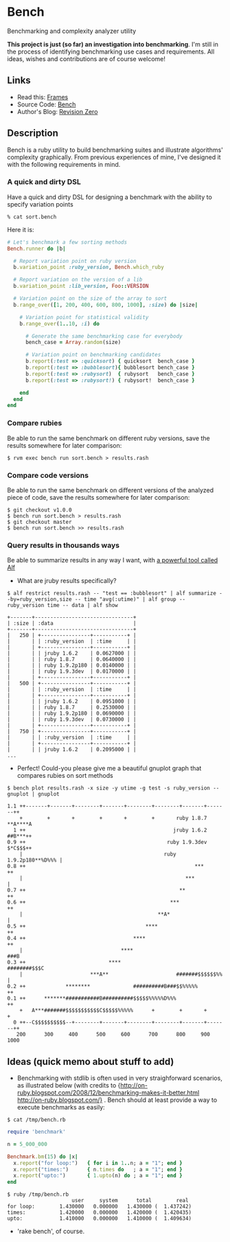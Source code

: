 # Bench

Benchmarking and complexity analyzer utility

**This project is just (so far) an investigation into benchmarking**. I'm still in the process of 
identifying benchmarking use cases and requirements. All ideas, wishes and 
contributions are of course welcome! 

## Links

* Read this: [Frames](http://rubydoc.info/github/blambeau/bench/master/frames) 
* Source Code: [Bench](http://github.com/blambeau/bench)
* Author's Blog: [Revision Zero](http://revision-zero.org)

## Description

Bench is a ruby utility to build benchmarking suites and illustrate algorithms' 
complexity graphically. From previous experiences of mine, I've designed it with
the following requirements in mind.

### A quick and dirty DSL

Have a quick and dirty DSL for designing a benchmark with the ability to specify 
variation points

    % cat sort.bench

Here it is:

``` ruby
# Let's benchmark a few sorting methods
Bench.runner do |b|

  # Report variation point on ruby version
  b.variation_point :ruby_version, Bench.which_ruby

  # Report variation on the version of a lib
  b.variation_point :lib_version, Foo::VERSION

  # Variation point on the size of the array to sort
  b.range_over([1, 200, 400, 600, 800, 1000], :size) do |size|

    # Variation point for statistical validity
    b.range_over(1..10, :i) do

      # Generate the same benchmarking case for everybody
      bench_case = Array.random(size)

      # Variation point on benchmarking candidates
      b.report(:test => :quicksort) { quicksort  bench_case }
      b.report(:test => :bubblesort){ bubblesort bench_case }
      b.report(:test => :rubysort)  { rubysort   bench_case }
      b.report(:test => :rubysort!) { rubysort!  bench_case }

    end
  end
end
```

### Compare rubies

Be able to run the same benchmark on different ruby versions, save the results
somewhere for later comparison:

``` terminal
$ rvm exec bench run sort.bench > results.rash
```


### Compare code versions
      
Be able to run the same benchmark on different versions of the analyzed piece
of code, save the results somewhere for later comparison:

``` terminal
$ git checkout v1.0.0
$ bench run sort.bench > results.rash
$ git checkout master
$ bench run sort.bench >> results.rash
```

### Query results in thousands ways

Be able to summarize results in any way I want, with [a powerful tool called Alf](http://rubydoc.info/github/blambeau/alf/master/frames)
  
* What are jruby results specifically?

``` terminal
$ alf restrict results.rash -- "test == :bubblesort" | alf summarize --by=ruby_version,size -- time "avg(:utime)" | alf group -- ruby_version time -- data | alf show

+-------+--------------------------------+
| :size | :data                          |
+-------+--------------------------------+
|   250 | +----------------+-----------+ |
|       | | :ruby_version  | :time     | |
|       | +----------------+-----------+ |
|       | | jruby 1.6.2    | 0.0627000 | |
|       | | ruby 1.8.7     | 0.0640000 | |
|       | | ruby 1.9.2p180 | 0.0140000 | |
|       | | ruby 1.9.3dev  | 0.0170000 | |
|       | +----------------+-----------+ |
|   500 | +----------------+-----------+ |
|       | | :ruby_version  | :time     | |
|       | +----------------+-----------+ |
|       | | jruby 1.6.2    | 0.0951000 | |
|       | | ruby 1.8.7     | 0.2530000 | |
|       | | ruby 1.9.2p180 | 0.0690000 | |
|       | | ruby 1.9.3dev  | 0.0730000 | |
|       | +----------------+-----------+ |
|   750 | +----------------+-----------+ |
|       | | :ruby_version  | :time     | |
|       | +----------------+-----------+ |
|       | | jruby 1.6.2    | 0.2095000 | |
...
```
      
* Perfect! Could-you please give me a beautiful gnuplot graph that compares rubies 
  on sort methods

``` terminal
$ bench plot results.rash -x size -y utime -g test -s ruby_version --gnuplot | gnuplot

1.1 ++-------+-------+--------+-------+--------+--------+-------+-------++
    +        +       +        +       +        +       ruby 1.8.7 **A****A
  1 ++                                                jruby 1.6.2 ##B***++
0.9 ++                                              ruby 1.9.3dev $*C$$$++
    |                                              ruby 1.9.2p180**%D%%% |
0.8 ++                                                       ***        ++
    |                                                     ***            |
0.7 ++                                                  **              ++
0.6 ++                                               ***                ++
    |                                            **A*                    |
0.5 ++                                       ****                       ++
0.4 ++                                   ****                           ++
    |                                ****                             ###B
0.3 ++                           ****                         ########$$$C
    |                      ***A**                      #######$$$$$$%%   |
0.2 ++             ********              ##########B###$$%%%%%          ++
0.1 ++      *******###########B##########$$$$$%%%%%D%%%                 ++
    +   A***#######$$$$$$$$$$$C$$$$$%%%%%      +        +       +        +
  0 ++--C$$$$$$$$$$--+--------+-------+--------+--------+-------+-------++
   200      300     400      500     600      700      800     900      1000
```

## Ideas (quick memo about stuff to add)

* Benchmarking with stdlib is often used in very straighforward scenarios, as 
  illustrated below (with credits to 
  {http://on-ruby.blogspot.com/2008/12/benchmarking-makes-it-better.html 
  http://on-ruby.blogspot.com/} . Bench should at least provide a way to execute 
  benchmarks as easily: 

``` terminal
$ cat /tmp/bench.rb
```

``` ruby
require 'benchmark'

n = 5_000_000

Benchmark.bm(15) do |x|
  x.report("for loop:")   { for i in 1..n; a = "1"; end }
  x.report("times:")      { n.times do   ; a = "1"; end }
  x.report("upto:")       { 1.upto(n) do ; a = "1"; end }
end
```

``` terminal
$ ruby /tmp/bench.rb 
                     user     system      total        real
for loop:        1.430000   0.000000   1.430000 (  1.437242)
times:           1.420000   0.000000   1.420000 (  1.420435)
upto:            1.410000   0.000000   1.410000 (  1.409634)
```

* 'rake bench', of course.

